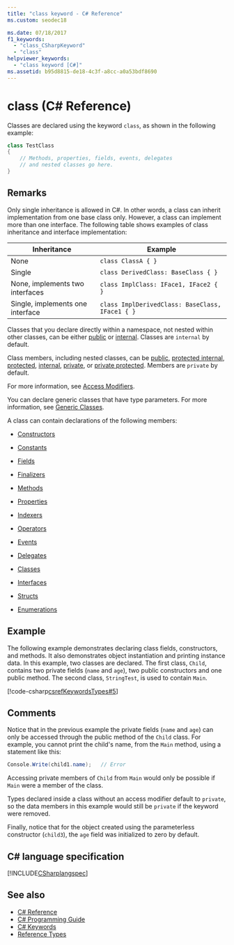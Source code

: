 ```yaml
---
title: "class keyword - C# Reference"
ms.custom: seodec18

ms.date: 07/18/2017
f1_keywords: 
  - "class_CSharpKeyword"
  - "class"
helpviewer_keywords: 
  - "class keyword [C#]"
ms.assetid: b95d8815-de18-4c3f-a8cc-a0a53bdf8690
---
```

# class (C# Reference)

Classes are declared using the keyword `class`, as shown in the following example:

```csharp
class TestClass
{
    // Methods, properties, fields, events, delegates
    // and nested classes go here.
}
```

## Remarks

Only single inheritance is allowed in C#. In other words, a class can inherit implementation from one base class only. However, a class can implement more than one interface. The following table shows examples of class inheritance and interface implementation:

|Inheritance|Example|
|-----------------|-------------|
|None|`class ClassA { }`|
|Single|`class DerivedClass: BaseClass { }`|
|None, implements two interfaces|`class ImplClass: IFace1, IFace2 { }`|
|Single, implements one interface|`class ImplDerivedClass: BaseClass, IFace1 { }`|

Classes that you declare directly within a namespace, not nested within other classes, can be either [public](./public.md) or [internal](./internal.md). Classes are `internal` by default.

Class members, including nested classes, can be [public](public.md), [protected internal](protected-internal.md), [protected](protected.md), [internal](internal.md), [private](private.md), or [private protected](private-protected.md). Members are `private` by default.

For more information, see [Access Modifiers](../../programming-guide/classes-and-structs/access-modifiers.md).

You can declare generic classes that have type parameters. For more information, see [Generic Classes](../../programming-guide/generics/generic-classes.md).

A class can contain declarations of the following members:

- [Constructors](../../programming-guide/classes-and-structs/constructors.md)

- [Constants](../../programming-guide/classes-and-structs/constants.md)

- [Fields](../../programming-guide/classes-and-structs/fields.md)

- [Finalizers](../../programming-guide/classes-and-structs/destructors.md)

- [Methods](../../programming-guide/classes-and-structs/methods.md)

- [Properties](../../programming-guide/classes-and-structs/properties.md)

- [Indexers](../../programming-guide/indexers/index.md)

- [Operators](../operators/index.md)

- [Events](../../programming-guide/events/index.md)

- [Delegates](../../programming-guide/delegates/index.md)

- [Classes](../../programming-guide/classes-and-structs/classes.md)

- [Interfaces](../../programming-guide/interfaces/index.md)

- [Structs](../../programming-guide/classes-and-structs/structs.md)

- [Enumerations](../builtin-types/enum.md)

## Example

The following example demonstrates declaring class fields, constructors, and methods. It also demonstrates object instantiation and printing instance data. In this example, two classes are declared. The first class, `Child`, contains two private fields (`name` and `age`), two public constructors and one public method. The second class, `StringTest`, is used to contain `Main`.

[!code-csharp[csrefKeywordsTypes#5](~/samples/snippets/csharp/VS_Snippets_VBCSharp/csrefKeywordsTypes/CS/keywordsTypes.cs#5)]

## Comments

Notice that in the previous example the private fields (`name` and `age`) can only be accessed through the public method of the `Child` class. For example, you cannot print the child's name, from the `Main` method, using a statement like this:

```csharp
Console.Write(child1.name);   // Error
```

Accessing private members of `Child` from `Main` would only be possible if `Main` were a member of the class.

Types declared inside a class without an access modifier default to `private`, so the data members in this example would still be `private` if the keyword were removed.

Finally, notice that for the object created using the parameterless constructor (`child3`), the `age` field was initialized to zero by default.

## C# language specification

[!INCLUDE[CSharplangspec](~/includes/csharplangspec-md.md)]

## See also

- [C# Reference](../index.md)
- [C# Programming Guide](../../programming-guide/index.md)
- [C# Keywords](./index.md)
- [Reference Types](./reference-types.md)
